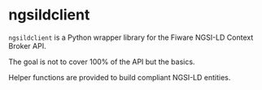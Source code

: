 # ngsildclient

``ngsildclient`` is a Python wrapper library for the Fiware NGSI-LD Context Broker API.

The goal is not to cover 100% of the API but the basics.

Helper functions are provided to build compliant NGSI-LD entities.
